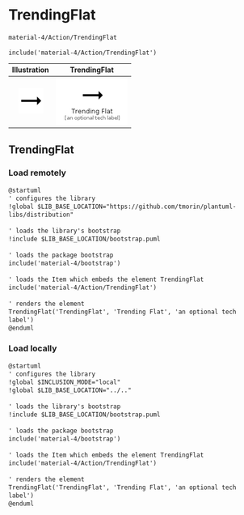 # TrendingFlat


```text
material-4/Action/TrendingFlat
```

```text
include('material-4/Action/TrendingFlat')
```



| Illustration | TrendingFlat |
| :---: | :---: |
| ![illustration for Illustration](../../material-4/Action/TrendingFlat.png) | ![illustration for TrendingFlat](../../material-4/Action/TrendingFlat.Local.png) |




## TrendingFlat

### Load remotely
```plantuml
@startuml
' configures the library
!global $LIB_BASE_LOCATION="https://github.com/tmorin/plantuml-libs/distribution"

' loads the library's bootstrap
!include $LIB_BASE_LOCATION/bootstrap.puml

' loads the package bootstrap
include('material-4/bootstrap')

' loads the Item which embeds the element TrendingFlat
include('material-4/Action/TrendingFlat')

' renders the element
TrendingFlat('TrendingFlat', 'Trending Flat', 'an optional tech label')
@enduml
```

### Load locally
```plantuml
@startuml
' configures the library
!global $INCLUSION_MODE="local"
!global $LIB_BASE_LOCATION="../.."

' loads the library's bootstrap
!include $LIB_BASE_LOCATION/bootstrap.puml

' loads the package bootstrap
include('material-4/bootstrap')

' loads the Item which embeds the element TrendingFlat
include('material-4/Action/TrendingFlat')

' renders the element
TrendingFlat('TrendingFlat', 'Trending Flat', 'an optional tech label')
@enduml
```

